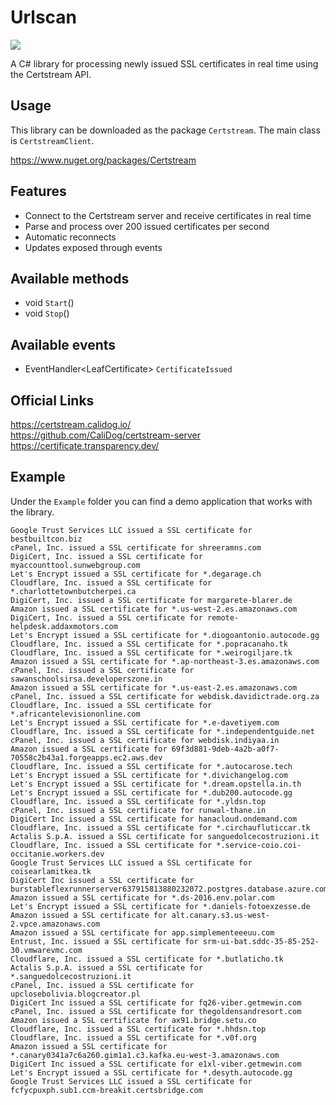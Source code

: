 # Urlscan

![](https://raw.githubusercontent.com/actually-akac/Certstream/master/Certstream/icon.png)

A C# library for processing newly issued SSL certificates in real time using the Certstream API. 

## Usage
This library can be downloaded as the package `Certstream`. The main class is `CertstreamClient`. 

https://www.nuget.org/packages/Certstream

## Features
- Connect to the Certstream server and receive certificates in real time
- Parse and process over 200 issued certificates per second
- Automatic reconnects
- Updates exposed through events

## Available methods
- void `Start`()
- void `Stop`()

## Available events
- EventHandler\<LeafCertificate> `CertificateIssued`

## Official Links
https://certstream.calidog.io/</br>
https://github.com/CaliDog/certstream-server</br>
https://certificate.transparency.dev/</br>

## Example
Under the `Example` folder you can find a demo application that works with the library.
```
Google Trust Services LLC issued a SSL certificate for bestbuiltcon.biz
cPanel, Inc. issued a SSL certificate for shreeramns.com
DigiCert, Inc. issued a SSL certificate for myaccounttool.sunwebgroup.com
Let's Encrypt issued a SSL certificate for *.degarage.ch
Cloudflare, Inc. issued a SSL certificate for *.charlottetownbutcherpei.ca
DigiCert, Inc. issued a SSL certificate for margarete-blarer.de
Amazon issued a SSL certificate for *.us-west-2.es.amazonaws.com
DigiCert, Inc. issued a SSL certificate for remote-helpdesk.addaxmotors.com
Let's Encrypt issued a SSL certificate for *.diogoantonio.autocode.gg
Cloudflare, Inc. issued a SSL certificate for *.popracanaho.tk
Cloudflare, Inc. issued a SSL certificate for *.weirogiljare.tk
Amazon issued a SSL certificate for *.ap-northeast-3.es.amazonaws.com
cPanel, Inc. issued a SSL certificate for sawanschoolsirsa.developerszone.in
Amazon issued a SSL certificate for *.us-east-2.es.amazonaws.com
cPanel, Inc. issued a SSL certificate for webdisk.davidictrade.org.za
Cloudflare, Inc. issued a SSL certificate for *.africantelevisiononline.com
Let's Encrypt issued a SSL certificate for *.e-davetiyem.com
Cloudflare, Inc. issued a SSL certificate for *.independentguide.net
cPanel, Inc. issued a SSL certificate for webdisk.indiyaa.in
Amazon issued a SSL certificate for 69f3d881-9deb-4a2b-a0f7-70558c2b43a1.forgeapps.ec2.aws.dev
Cloudflare, Inc. issued a SSL certificate for *.autocarose.tech
Let's Encrypt issued a SSL certificate for *.divichangelog.com
Let's Encrypt issued a SSL certificate for *.dream.opstella.in.th
Let's Encrypt issued a SSL certificate for *.dub200.autocode.gg
Cloudflare, Inc. issued a SSL certificate for *.yldsn.top
cPanel, Inc. issued a SSL certificate for runwal-thane.in
DigiCert Inc issued a SSL certificate for hanacloud.ondemand.com
Cloudflare, Inc. issued a SSL certificate for *.circhaufluticcar.tk
Actalis S.p.A. issued a SSL certificate for sanguedolcecostruzioni.it
Cloudflare, Inc. issued a SSL certificate for *.service-coio.coi-occitanie.workers.dev
Google Trust Services LLC issued a SSL certificate for coisearlamitkea.tk
DigiCert Inc issued a SSL certificate for burstableflexrunnerserver637915813880232072.postgres.database.azure.com
Amazon issued a SSL certificate for *.ds-2016.env.polar.com
Let's Encrypt issued a SSL certificate for *.daniels-fotoexzesse.de
Amazon issued a SSL certificate for alt.canary.s3.us-west-2.vpce.amazonaws.com
Amazon issued a SSL certificate for app.simplementeeeuu.com
Entrust, Inc. issued a SSL certificate for srm-ui-bat.sddc-35-85-252-30.vmwarevmc.com
Cloudflare, Inc. issued a SSL certificate for *.butlaticho.tk
Actalis S.p.A. issued a SSL certificate for *.sanguedolcecostruzioni.it
cPanel, Inc. issued a SSL certificate for upclosebolivia.blogcreator.pl
DigiCert Inc issued a SSL certificate for fq26-viber.getmewin.com
cPanel, Inc. issued a SSL certificate for thegoldensandresort.com
Amazon issued a SSL certificate for ax91.bridge.setu.co
Cloudflare, Inc. issued a SSL certificate for *.hhdsn.top
Cloudflare, Inc. issued a SSL certificate for *.v0f.org
Amazon issued a SSL certificate for *.canary0341a7c6a260.gim1a1.c3.kafka.eu-west-3.amazonaws.com
DigiCert Inc issued a SSL certificate for e1xl-viber.getmewin.com
Let's Encrypt issued a SSL certificate for *.desyth.autocode.gg
Google Trust Services LLC issued a SSL certificate for fcfycpuxph.sub1.ccm-breakit.certsbridge.com
```